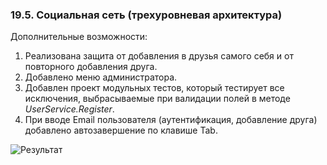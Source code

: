 
### 19.5. Социальная сеть (трехуровневая архитектура)

Дополнительные возможности:
1. Реализована защита от добавления в друзья самого себя и от повторного добавления друга.
2. Добавлено меню администратора.
3. Добавлен проект модульных тестов, который тестирует все исключения, выбрасываемые при валидации полей в методе _UserService.Register_.
4. При вводе Email пользователя (аутентификация, добавление друга) добавлено автозавершение по клавише Tab.

![Результат](/img/Module19.png)

